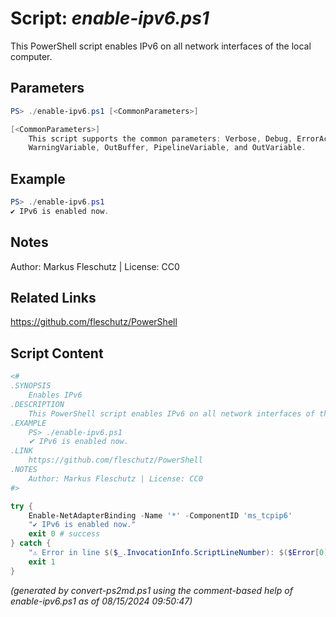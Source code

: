 Script: *enable-ipv6.ps1*
========================

This PowerShell script enables IPv6 on all network interfaces of the local computer.

Parameters
----------
```powershell
PS> ./enable-ipv6.ps1 [<CommonParameters>]

[<CommonParameters>]
    This script supports the common parameters: Verbose, Debug, ErrorAction, ErrorVariable, WarningAction, 
    WarningVariable, OutBuffer, PipelineVariable, and OutVariable.
```

Example
-------
```powershell
PS> ./enable-ipv6.ps1
✔ IPv6 is enabled now.

```

Notes
-----
Author: Markus Fleschutz | License: CC0

Related Links
-------------
https://github.com/fleschutz/PowerShell

Script Content
--------------
```powershell
<#
.SYNOPSIS
	Enables IPv6
.DESCRIPTION
	This PowerShell script enables IPv6 on all network interfaces of the local computer.
.EXAMPLE
	PS> ./enable-ipv6.ps1
	✔ IPv6 is enabled now.
.LINK
	https://github.com/fleschutz/PowerShell
.NOTES
	Author: Markus Fleschutz | License: CC0
#>

try {
	Enable-NetAdapterBinding -Name '*' -ComponentID 'ms_tcpip6'
	"✔️ IPv6 is enabled now."
	exit 0 # success
} catch {
	"⚠️ Error in line $($_.InvocationInfo.ScriptLineNumber): $($Error[0])"
	exit 1
}
```

*(generated by convert-ps2md.ps1 using the comment-based help of enable-ipv6.ps1 as of 08/15/2024 09:50:47)*
